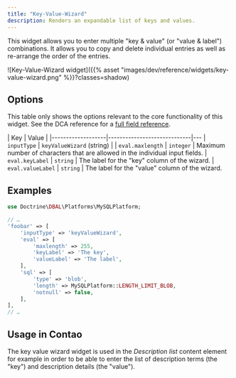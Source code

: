 ```yaml
---
title: "Key-Value-Wizard"
description: Renders an expandable list of keys and values.
---
```



This widget allows you to enter multiple "key & value" (or "value & label") combinations. It allows you to copy and 
delete individual entries as well as re-arrange the order of the entries.

![Key-Value-Wizard widget]({{% asset "images/dev/reference/widgets/key-value-wizard.png" %}}?classes=shadow)


## Options

This table only shows the options relevant to the core functionality of this widget. See the DCA reference for a 
[full field reference][FieldsReference].

| Key               | Value                       |
|-------------------|-----------------------------|---
| `inputType`       | `keyValueWizard` (string)   |
| `eval.maxlength`  | `integer`                   | Maximum number of characters that are allowed in the individual input fields.
| `eval.keyLabel`   | `string`                    | The label for the "key" column of the wizard.
| `eval.valueLabel` | `string`                    | The label for the "value" column of the wizard.


## Examples

```php
use Doctrine\DBAL\Platforms\MySQLPlatform;

// …
'foobar' => [
    'inputType' => 'keyValueWizard',
    'eval' => [
        'maxlength' => 255,
        'keyLabel' => 'The key',
        'valueLabel' => 'The label',
    ],
    'sql' => [
        'type' => 'blob',
        'length' => MySQLPlatform::LENGTH_LIMIT_BLOB,
        'notnull' => false,
    ],
],
// …
```


## Usage in Contao

The key value wizard widget is used in the _Description list_ content element for example in order to be able to enter
the list of description terms (the "key") and description details (the "value").


[FieldsReference]: /reference/dca/fields
